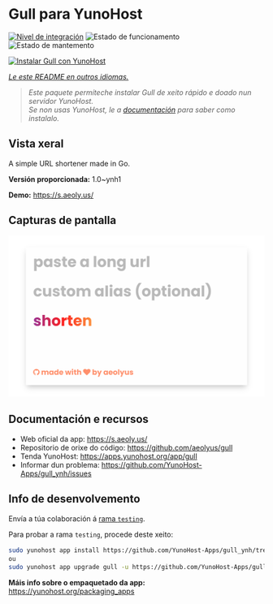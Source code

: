 <!--
NOTA: Este README foi creado automáticamente por <https://github.com/YunoHost/apps/tree/master/tools/readme_generator>
NON debe editarse manualmente.
-->

# Gull para YunoHost

[![Nivel de integración](https://apps.yunohost.org/badge/integration/gull)](https://ci-apps.yunohost.org/ci/apps/gull/)
![Estado de funcionamento](https://apps.yunohost.org/badge/state/gull)
![Estado de mantemento](https://apps.yunohost.org/badge/maintained/gull)

[![Instalar Gull con YunoHost](https://install-app.yunohost.org/install-with-yunohost.svg)](https://install-app.yunohost.org/?app=gull)

*[Le este README en outros idiomas.](./ALL_README.md)*

> *Este paquete permíteche instalar Gull de xeito rápido e doado nun servidor YunoHost.*  
> *Se non usas YunoHost, le a [documentación](https://yunohost.org/install) para saber como instalalo.*

## Vista xeral

A simple URL shortener made in Go.


**Versión proporcionada:** 1.0~ynh1

**Demo:** <https://s.aeoly.us/>

## Capturas de pantalla

![Captura de pantalla de Gull](./doc/screenshots/screenshot.png)

## Documentación e recursos

- Web oficial da app: <https://s.aeoly.us/>
- Repositorio de orixe do código: <https://github.com/aeolyus/gull>
- Tenda YunoHost: <https://apps.yunohost.org/app/gull>
- Informar dun problema: <https://github.com/YunoHost-Apps/gull_ynh/issues>

## Info de desenvolvemento

Envía a túa colaboración á [rama `testing`](https://github.com/YunoHost-Apps/gull_ynh/tree/testing).

Para probar a rama `testing`, procede deste xeito:

```bash
sudo yunohost app install https://github.com/YunoHost-Apps/gull_ynh/tree/testing --debug
ou
sudo yunohost app upgrade gull -u https://github.com/YunoHost-Apps/gull_ynh/tree/testing --debug
```

**Máis info sobre o empaquetado da app:** <https://yunohost.org/packaging_apps>
